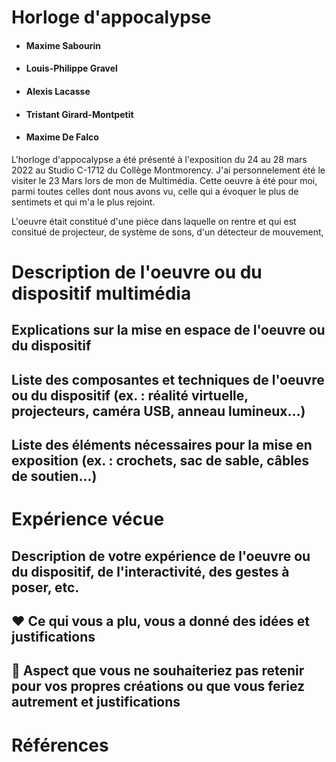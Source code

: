 # Horloge d'appocalypse

* #### Maxime Sabourin
* #### Louis-Philippe Gravel
* #### Alexis Lacasse
* #### Tristant Girard-Montpetit
* #### Maxime De Falco


L'horloge d'appocalypse a été présenté à l'exposition du 24 au 28 mars 2022 au Studio C-1712 du Collège Montmorency. J'ai personnelement été le visiter le 23 Mars lors de mon de Multimédia. Cette oeuvre à été pour moi, parmi toutes celles dont nous avons vu, celle qui a évoquer le plus de sentimets et qui m'a le plus rejoint. 

L'oeuvre était constitué d'une pièce dans laquelle on rentre et qui est consitué de projecteur, de système de sons, d'un détecteur de mouvement, 
# Description de l'oeuvre ou du dispositif multimédia
## Explications sur la mise en espace de l'oeuvre ou du dispositif
## Liste des composantes et techniques de l'oeuvre ou du dispositif (ex. : réalité virtuelle, projecteurs, caméra USB, anneau lumineux...)
## Liste des éléments nécessaires pour la mise en exposition (ex. : crochets, sac de sable, câbles de soutien...)
# Expérience vécue 
## Description de votre expérience de l'oeuvre ou du dispositif, de l'interactivité, des gestes à poser, etc.
## ❤️ Ce qui vous a plu, vous a donné des idées et justifications
## 🤔 Aspect que vous ne souhaiteriez pas retenir pour vos propres créations ou que vous feriez autrement et justifications
# Références

